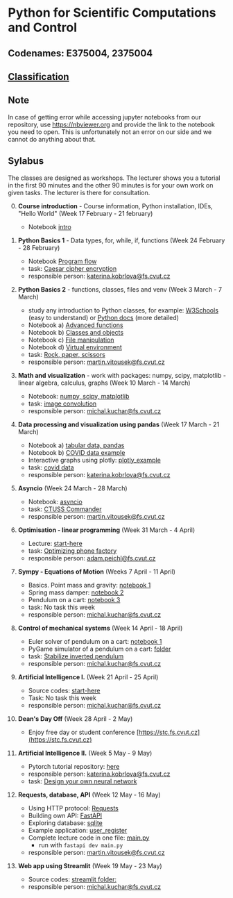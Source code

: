 # Python for Scientific Computations and Control 
## Codenames: E375004, 2375004

## [Classification](courses/classification.md)

## Note

In case of getting error while accessing jupyter notebooks from our repository, use https://nbviewer.org and provide the link to the notebook you need to open. This is unfortunately not an error on our side and we cannot do anything about that.

## Sylabus
The classes are designed as workshops. The lecturer shows you a tutorial in the first 90 minutes and the other 90 minutes is for your own work on given tasks. The lecturer is there for consultation.

0. **Course introduction** - Course information, Python installation, IDEs, "Hello World" (Week 17 February - 21 february)

   - Notebook [intro](courses/intro.md)

1. **Python Basics 1** - Data types, for, while, if, functions (Week 24 February - 28 February)

   - Notebook [Program flow](courses/E375004/python_basics_1/basics_01.ipynb)
   - task: [Caesar cipher encryption](https://github.com/CVUT-FS-12110/Python-for-Scientific-Computations-and-Control/blob/master/tasks/EN_Caesar_cipher_encryption.ipynb)
   - responsible person: katerina.kobrlova@fs.cvut.cz
   
1. **Python Basics 2** - functions, classes, files and venv (Week 3 March - 7 March)

   - study any introduction to Python classes, for example: [W3Schools](https://www.w3schools.com/python/python_classes.asp) (easy to understand) or [Python docs](https://docs.python.org/3/tutorial/classes.html) (more detailed)
   - Notebook a) [Advanced functions](courses/E375004/python_basics_2/basics_02a_functions_adv.ipynb)
   - Notebook b) [Classes and objects](courses/E375004/python_basics_2/basics_02b_oop.ipynb)
   - Notebook c) [File manipulation](courses/E375004/python_basics_2/basics_02c_files.ipynb)
   - Notebook d) [Virtual environment](courses/E375004/python_basics_2/basics_02d_venv.ipynb)
   - task: [Rock, paper, scissors](https://github.com/CVUT-FS-12110/Python-for-Scientific-Computations-and-Control/tree/master/tasks/rock_paper_scissors)
   - responsible person: martin.vitousek@fs.cvut.cz

1. **Math and visualization** - work with packages: numpy, scipy, matplotlib - linear algebra, calculus, graphs (Week 10 March - 14 March)

   - Notebook: [numpy, scipy, matplotlib](courses/E375004/numpy_matplotlib/numpy_matplotlib.ipynb)
   - task: [image convolution](tasks/convolution/EN_numpy_convolution_filter.ipynb)
   - responsible person: michal.kuchar@fs.cvut.cz


1. **Data processing and visualization using pandas** (Week 17 March - 21 March)

   - Notebook a) [tabular data, pandas](courses/E375004/data_pandas/basics_01.ipynb)
   - Notebook b) [COVID data example](courses/E375004/data_pandas/basics_02.ipynb)
   - Interactive graphs using plotly: [plotly_example](courses/E375004/data_pandas/visualization.ipynb)
   - task: [covid data](tasks/EN_pandas_covid_2.ipynb)
   - responsible person: katerina.kobrlova@fs.cvut.cz

1. **Asyncio** (Week 24 March - 28 March)

   - Notebook: [asyncio](courses/E375004/asyncio/asyncio.ipynb)
   - task: [CTUSS Commander](tasks/ctuss_commander/README.md)
   - responsible person: martin.vitousek@fs.cvut.cz

1. **Optimisation - linear programming** (Week 31 March - 4 April)

   - Lecture: [start-here](courses/E375004/optimisation/cvxpy.md)
   - task: [Optimizing phone factory](tasks/EN_cvxpy_factory.ipynb)
   - responsible person: adam.peichl@fs.cvut.cz

1. **Sympy - Equations of Motion** (Weeks 7 April - 11 April)

   - Basics. Point mass and gravity: [notebook 1](courses/E375004/lagrange2eom/lagrangian_point_mass.ipynb)
   - Spring mass damper:  [notebook 2](courses/E375004/lagrange2eom/lagrangian_mass_spring_damper_gravity.ipynb)
   - Pendulum on a cart: [notebook 3](courses/E375004/lagrange2eom/lagrangian_cart_rigid_pendulum_with_force.ipynb)
   - task: No task this week
   - responsible person: michal.kuchar@fs.cvut.cz


2. **Control of mechanical systems** (Week 14 April - 18 April)

   - Euler solver of pendulum on a cart: [notebook 1](courses/E375004/lagrange2eom/cartpole_solver_tutorial.ipynb)
   - PyGame simulator of a pendulum on a cart: [folder](courses/E375004/control2/)
   - task: [Stabilize inverted pendulum](tasks/control_2/controller.ipynb)
   - responsible person: michal.kuchar@fs.cvut.cz

3. **Artificial Intelligence I.** (Week 21 April - 25 April)

    - Source codes: [start-here](courses/E375004/ai_chapter1/ai_chapter1.md)
    - Task: No task this week
    - responsible person: michal.kuchar@fs.cvut.cz

4. **Dean's Day Off** (Week 28 April - 2 May)

    - Enjoy free day or student conference [https://stc.fs.cvut.cz](https://stc.fs.cvut.cz)


1. **Artificial Intelligence II.** (Week 5 May - 9 May)

    - Pytorch tutorial repository: [here](https://github.com/CVUT-FS-12110/pytorch-intro/tree/master)
    - responsible person: katerina.kobrlova@fs.cvut.cz
    - task: [Design your own neural network](tasks/EN_fashion_mnist_assignment.ipynb)

1. **Requests, database, API** (Week 12 May - 16 May)

    - Using HTTP protocol: [Requests](courses/E375004/requests_api_db/requests.ipynb)
    - Building own API: [FastAPI](courses/E375004/requests_api_db/fastapi.ipynb)
    - Exploring database: [sqlite](courses/E375004/requests_api_db/sqlite_db.ipynb)
    - Example application: [user_register](courses/E375004/requests_api_db/user_register.ipynb)
    - Complete lecture code in one file: [main.py](courses/E375004/requests_api_db/main.py)
        - run with `fastapi dev main.py`
    - responsible person: martin.vitousek@fs.cvut.cz

1. **Web app using Streamlit** (Week 19 May - 23 May)

    - Source codes: [streamlit folder:](courses/E375004/streamlit)
    - responsible person: michal.kuchar@fs.cvut.cz


